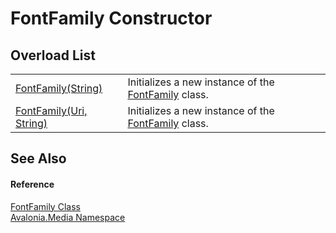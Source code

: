 # FontFamily Constructor


## Overload List
<table>
<tr>
<td><a href="M_Avalonia_Media_FontFamily__ctor">FontFamily(String)</a></td>
<td>Initializes a new instance of the <a href="T_Avalonia_Media_FontFamily">FontFamily</a> class.</td>
</tr>
<tr>
<td><a href="M_Avalonia_Media_FontFamily__ctor_1">FontFamily(Uri, String)</a></td>
<td>Initializes a new instance of the <a href="T_Avalonia_Media_FontFamily">FontFamily</a> class.</td>
</tr>
</table>

## See Also


#### Reference
<a href="T_Avalonia_Media_FontFamily">FontFamily Class</a>  
<a href="N_Avalonia_Media">Avalonia.Media Namespace</a>  

